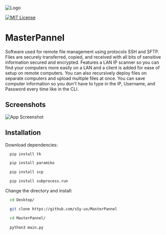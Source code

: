 
![Logo](https://lh3.googleusercontent.com/nXuyIkRk3ydUmijFq5Rgs89ehCm0reisO1KWJa7Vs_DpvCWielPgP7UlVq8nUhvXY-7bC7vf3tZhenOW80tcUamLFODT38SB3fFj419DwWalZDOryNAVwr6ym27Cp4eP8Z9z9_rwB_9iZPjGKFNhxXJTRAADFtyDg0tYZmXK-QNSZWC-yh79V4oiIapu_bWvmatlrgPcepTSJ6_-HPfns5Ny6d1rCQ9txZ9U5SZDJ-n79_oCLo-DTLeGR514nTzGQxs3j3pJTEd3vTgXglXffeCZSYGCkv5pg7rChVplX-3lJ-yBHB1o3L_rLBQYi1GW7xxXWV3DfO1jze0LmJk7AY1cuHBNNHu1gvLqfSoDpFuTWvtQ5p95KpNSvTVMTzXcQsQCBNfgiRvTQG1Ur8hemM4JW4HLrohx5uLnWy3D9WRjCNII_waBkkF_zpm_1OUVGKeJseXrkxZPIkM9WwcTlLxdheSnw29lB3F9cQBOW5mGm6fjljOUqHgn1WZA5eaEEvHwE0dx0dMna9lqE6Fm469ZPeiNq1fxT-K4we4-1MiAGjRjlKtVik28vr2xBP4zBaE69fU9bPdE8uvJdu-SaRRgt0Zm0bSK-iGbu66wGq8WaoCp0UQqHyoQccO8oR7DGXFMTLyaonNluAZdstlFSu6H6rw-DIhkURJHfTdsc6GzdpCvgII7f1FM1Mrz7nmtJRPH4-ggZKSi7-mJ3rLDC_7SpFgTZxk_y2Mv5pkjQu_A8WB96Kl2gkOemwfBMgfNvSKZoxFCY8HwFS6Eg8-0ETw35LSMz-wzuHl8RdbB_Kc8PE4pNf0iFA0QhU06W6Kc-ROYU2NiNjbNmKlXdVN79UBsVIpuo1KzeA9uHvviS9sH4tB6f6rBEkbNTjMy_R_MnBnXur-KQ3sF1zAheINcdZ189VmCSKCAzSM0H4V-Mft3I8Rv=w600-h250-s-no?authuser=0)

[![MIT License](https://img.shields.io/badge/License-MIT-green.svg)](https://choosealicense.com/licenses/mit/)
# MasterPannel
Software used for remote file management using protocols SSH and SFTP. Files are securely transferred, copied, and received with all bits of sensitive information secured and encrypted. Features a LAN IP scanner so you can find your computers more easily on a LAN and a client is added for ease of setup on remote computers. You can also recursively deploy files on separate computers and upload multiple files at once. You can save computer information so you don't have to type in the IP, Username, and Password every time like in the CLI.
## Screenshots

![App Screenshot](https://lh3.googleusercontent.com/1qAb4vVIgFpjShV1gkwkzdeZDdOvJqaQYcQUuO08N89lFuQIlGsNq-6n-wBDEFxOhMtI-5UrK8-SESH_788a93wnJJMRlUdruziflRgIV-sFJlhvF-J__ILZblVFwcwrgcrvOKjYQep5QNT1c8azPrt48pta7ZhXpgYNhunatbuH4ZHpmtQ0PJOWh-gaiAYmr7d7oF12UFzj_UaA5VuafkYKp49PC4mVhnlcc9a-gDO0IimNhxkLcNS2JzfBpY_D3_fqXtcJ8_FrPx3nDVxcOVFCu1zzk-DSartl8E2zZj6pKDwdj5fYuY51TF9ESd-yVP037eJ_FDAMCGWF51RSXRrtKC8BbR6Uc7-mtbuzxB8LfdnKUtPj-r66EyMHic-tZ5eLKeJkGd-WBprjrB4f5HwKX4AcW0nqZ99DaIxszpnh1J41xc7iLRPFnnb9E0BPhwdE6yGGKNgZBslRdc1oNz4YWQDEkwFRhe5PkdMps4UiOcEAg6h_Kmb9jnsPGsVLPigDt8UEzUL6gUYrokE8TJI2TtiYpBeqFkMsyt4tio3cadQ27C203Qo-vkWaQuJqVRKIuwp-xEr2VQLU-zflVhhUQi_7_pa-i1pUqSKWAxmTnjN0pUqWoJcvlHpM9rpAT3tdClxhQvHFyZdk6rHURlk5-JmifQ1r8Au0sLdCdo_-qn8mLqDHmcHLx0ghjsbupj3vt2fnenCmu9OfAwL_T0YI-nDvNU-L5Y5SImgxuLaXpX4rSSvwU99DY3xgG0E2WhXSGTLGNWbtiDvmsdOirbVTEOLz8otTQFTdet_78EE9gpAGe91ADooaI-Ts-usEUw9TgHu-LMGsfnFMgXmoh0-zkIh2G3wx_LEYV0itIB4sztQajgp8MmgzwVuLQy7tyI-9wWSPOgsqMWasY5wTy_BuMETg_W7h9Ms8IN8ti5WvBQpw=w800-h530-s-no?authuser=0)


## Installation

Download dependencies:

```bash
  pip install tk

  pip install paramiko

  pip install scp

  pip install subprocess.run
```
Change the directory and install:
```bash
  cd Desktop/

  git clone https://github.com/s5y-ux/MasterPannel

  cd MasterPannel/
  
  python3 main.py
```
